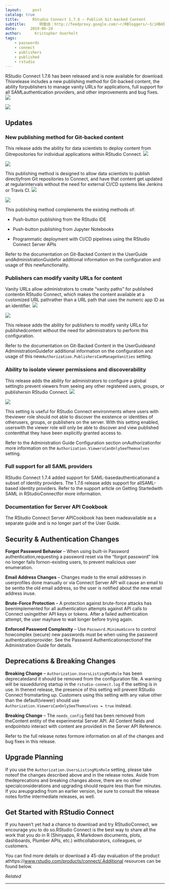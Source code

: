 ```yaml
---
layout:     post
catalog: true
title:      RStudio Connect 1.7.6 – Publish Git-backed Content
subtitle:      转载自：http://feedproxy.google.com/~r/RBloggers/~3/iHBA5uqYljE/
date:      2019-06-24
author:      Kristopher Overholt
tags:
    - passwords
    - connect
    - publishers
    - published
    - rstudio
---
```






RStudio Connect 1.7.6 has been released and is now available for download. Thisrelease includes a new publishing method for Git-backed content, the ability forpublishers to manage vanity URLs for applications, full support for all SAMLauthentication providers, and other improvements and bug fixes.
![](https://i2.wp.com/blog.rstudio.com/images/rsc-176-git-header.png?w=456&is-pending-load=1#038;ssl=1)

![](https://i2.wp.com/blog.rstudio.com/images/rsc-176-git-header.png?w=456&ssl=1)


## Updates

### New publishing method for Git-backed content

This release adds the ability for data scientists to deploy content from Gitrepositories for individual applications within RStudio Connect.
![](https://i1.wp.com/blog.rstudio.com/images/rsc-176-git-content.png?w=456&is-pending-load=1#038;ssl=1)

![](https://i1.wp.com/blog.rstudio.com/images/rsc-176-git-content.png?w=456&ssl=1)


This publishing method is designed to allow data scientists to publish directlyfrom Git repositories to Connect, and have that content get updated at regularintervals without the need for external CI/CD systems like Jenkins or Travis CI.
![](https://i0.wp.com/blog.rstudio.com/images/rsc-176-git-deploy.png?w=456&is-pending-load=1#038;ssl=1)

![](https://i0.wp.com/blog.rstudio.com/images/rsc-176-git-deploy.png?w=456&ssl=1)


This publishing method complements the existing methods of:

- Push-button publishing from the RStudio IDE

- Push-button publishing from Jupyter Notebooks

- Programmatic deployment with CI/CD pipelines using the RStudio Connect Server APIs


Refer to the documentation on Git-Backed Content in the UserGuide andAdministrationGuidefor additional information on the configuration and usage of this newfunctionality.

### Publishers can modify vanity URLs for content

Vanity URLs allow administrators to create “vanity paths” for published contentin RStudio Connect, which makes the content available at a customized URL pathrather than a URL path that uses the numeric app ID as an identifier.
![](https://i2.wp.com/blog.rstudio.com/images/rsc-176-vanity-urls.png?w=456&is-pending-load=1#038;ssl=1)

![](https://i2.wp.com/blog.rstudio.com/images/rsc-176-vanity-urls.png?w=456&ssl=1)


This release adds the ability for publishers to modify vanity URLs for publishedcontent without the need for administrators to perform this configuration.

Refer to the documentation on Git-Backed Content in the UserGuideand AdministrationGuidefor additional information on the configuration and usage of this new`Authorization.PublishersCanManageVanities` setting.

### Ability to isolate viewer permissions and discoverability

This release adds the ability for administrators to configure a global settingto prevent viewers from seeing any other registered users, groups, or publishersin RStudio Connect.
![](https://i0.wp.com/blog.rstudio.com/images/rsc-176-viewer-permissions.png?w=456&is-pending-load=1#038;ssl=1)

![](https://i0.wp.com/blog.rstudio.com/images/rsc-176-viewer-permissions.png?w=456&ssl=1)


This setting is useful for RStudio Connect environments where users with theviewer role should not able to discover the existence or identities of otherusers, groups, or publishers on the server. With this setting enabled, userswith the viewer role will only be able to discover and view published contentthat they have been explicitly granted access to.

Refer to the Administration Guide Configuration section onAuthorizationfor more information on the `Authorization.ViewersCanOnlySeeThemselves` setting.

### Full support for all SAML providers

RStudio Connect 1.7.4 added support for SAML-basedauthenticationand a subset of identity providers. The 1.7.6 release adds support for allSAML-based identity providers. Refer to the support article on Getting Startedwith SAML in RStudioConnectfor more information.

### Documentation for Server API Cookbook

The RStudio Connect Server APICookbook has been madeavailable as a separate guide and is no longer part of the User Guide.

## Security & Authentication Changes


**Forgot Password Behavior** – When using built-in Password authentication,requesting a password reset via the “forgot password” link no longer fails fornon-existing users, to prevent malicious user enumeration.


**Email Address Changes** – Changes made to the email addresses in userprofiles done manually or via Connect Server API will cause an email to be sentto the old email address, so the user is notified about the new email address inuse.


**Brute-Force Protection** – A protection against brute-force attacks has beenimplemented for all authentication attempts against API calls to Connect usingeither API keys or tokens. After a failed authentication attempt, the user mayhave to wait longer before trying again.


**Enforced Password Complexity** – Use `Password.MinimumScore` to control howcomplex (secure) new passwords must be when using the password authenticationprovider. See the Password Authenticationsectionof the Administration Guide for details.


## Deprecations & Breaking Changes


**Breaking Change** – `Authorization.UsersListingMinRole` has been deprecatedand it should be removed from the configuration file. A warning will be issuedduring startup in the `rstudio-connect.log` if the setting is in use. In thenext release, the presence of this setting will prevent RStudio Connect fromstarting up. Customers using this setting with any value other than the default(viewer) should use `Authorization.ViewersCanOnlySeeThemselves = true` instead.


**Breaking Change** – The `needs_config` field has been removed from theContent entity of the experimental Server API. All Content fields and endpointsto interact with content are provided in the Server API Reference.


Refer to the full release notes formore information on all of the changes and bug fixes in this release.

## Upgrade Planning

> 
If you use the `Authorization.UsersListingMinRole` setting, please take noteof the changes described above and in the release notes. Aside from thedeprecations and breaking changes above, there are no other specialconsiderations and upgrading should require less than five minutes. If you areupgrading from an earlier version, be sure to consult the release notes forthe intermediate releases, as well.


## Get Started with RStudio Connect

If you haven’t yet had a chance to download and try RStudioConnect, we encourage you to do so.RStudio Connect is the best way to share all the work that you do in R (Shinyapps, R Markdown documents, plots, dashboards, Plumber APIs, etc.) withcollaborators, colleagues, or customers.

You can find more details or download a 45-day evaluation of the product athttps://www.rstudio.com/products/connect/.Additional resources can be found below.


*Related*







---
